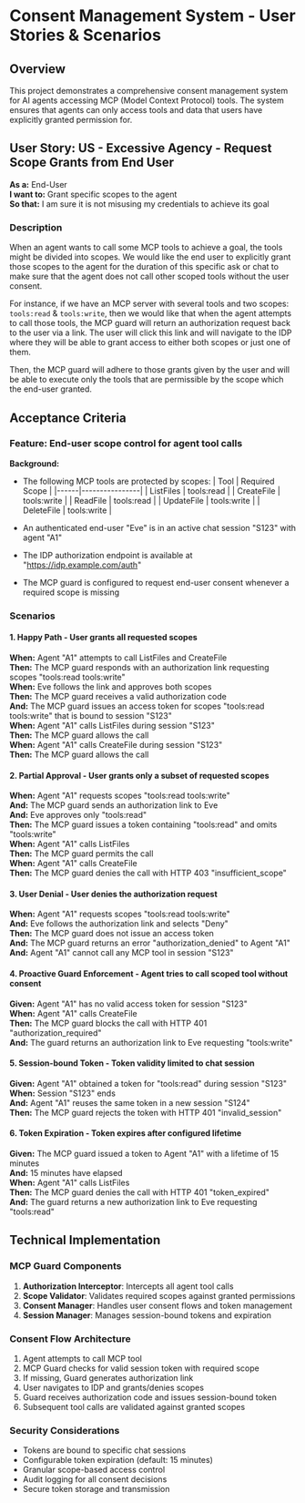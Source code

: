 # Consent Management System - User Stories & Scenarios

## Overview
This project demonstrates a comprehensive consent management system for AI agents accessing MCP (Model Context Protocol) tools. The system ensures that agents can only access tools and data that users have explicitly granted permission for.

## User Story: US - Excessive Agency - Request Scope Grants from End User

**As a:** End-User  
**I want to:** Grant specific scopes to the agent  
**So that:** I am sure it is not misusing my credentials to achieve its goal

### Description
When an agent wants to call some MCP tools to achieve a goal, the tools might be divided into scopes. We would like the end user to explicitly grant those scopes to the agent for the duration of this specific ask or chat to make sure that the agent does not call other scoped tools without the user consent.

For instance, if we have an MCP server with several tools and two scopes: `tools:read` & `tools:write`, then we would like that when the agent attempts to call those tools, the MCP guard will return an authorization request back to the user via a link. The user will click this link and will navigate to the IDP where they will be able to grant access to either both scopes or just one of them.

Then, the MCP guard will adhere to those grants given by the user and will be able to execute only the tools that are permissible by the scope which the end-user granted.

## Acceptance Criteria

### Feature: End-user scope control for agent tool calls

**Background:**
- The following MCP tools are protected by scopes:
  | Tool | Required Scope |
  |------|----------------|
  | ListFiles | tools:read |
  | CreateFile | tools:write |
  | ReadFile | tools:read |
  | UpdateFile | tools:write |
  | DeleteFile | tools:write |

- An authenticated end-user "Eve" is in an active chat session "S123" with agent "A1"
- The IDP authorization endpoint is available at "https://idp.example.com/auth"
- The MCP guard is configured to request end-user consent whenever a required scope is missing

### Scenarios

#### 1. Happy Path - User grants all requested scopes
**When:** Agent "A1" attempts to call ListFiles and CreateFile  
**Then:** The MCP guard responds with an authorization link requesting scopes "tools:read tools:write"  
**When:** Eve follows the link and approves both scopes  
**Then:** The MCP guard receives a valid authorization code  
**And:** The MCP guard issues an access token for scopes "tools:read tools:write" that is bound to session "S123"  
**When:** Agent "A1" calls ListFiles during session "S123"  
**Then:** The MCP guard allows the call  
**When:** Agent "A1" calls CreateFile during session "S123"  
**Then:** The MCP guard allows the call

#### 2. Partial Approval - User grants only a subset of requested scopes
**When:** Agent "A1" requests scopes "tools:read tools:write"  
**And:** The MCP guard sends an authorization link to Eve  
**And:** Eve approves only "tools:read"  
**Then:** The MCP guard issues a token containing "tools:read" and omits "tools:write"  
**When:** Agent "A1" calls ListFiles  
**Then:** The MCP guard permits the call  
**When:** Agent "A1" calls CreateFile  
**Then:** The MCP guard denies the call with HTTP 403 "insufficient_scope"

#### 3. User Denial - User denies the authorization request
**When:** Agent "A1" requests scopes "tools:read tools:write"  
**And:** Eve follows the authorization link and selects "Deny"  
**Then:** The MCP guard does not issue an access token  
**And:** The MCP guard returns an error "authorization_denied" to Agent "A1"  
**And:** Agent "A1" cannot call any MCP tool in session "S123"

#### 4. Proactive Guard Enforcement - Agent tries to call scoped tool without consent
**Given:** Agent "A1" has no valid access token for session "S123"  
**When:** Agent "A1" calls CreateFile  
**Then:** The MCP guard blocks the call with HTTP 401 "authorization_required"  
**And:** The guard returns an authorization link to Eve requesting "tools:write"

#### 5. Session-bound Token - Token validity limited to chat session
**Given:** Agent "A1" obtained a token for "tools:read" during session "S123"  
**When:** Session "S123" ends  
**And:** Agent "A1" reuses the same token in a new session "S124"  
**Then:** The MCP guard rejects the token with HTTP 401 "invalid_session"

#### 6. Token Expiration - Token expires after configured lifetime
**Given:** The MCP guard issued a token to Agent "A1" with a lifetime of 15 minutes  
**And:** 15 minutes have elapsed  
**When:** Agent "A1" calls ListFiles  
**Then:** The MCP guard denies the call with HTTP 401 "token_expired"  
**And:** The guard returns a new authorization link to Eve requesting "tools:read"

## Technical Implementation

### MCP Guard Components
1. **Authorization Interceptor**: Intercepts all agent tool calls
2. **Scope Validator**: Validates required scopes against granted permissions
3. **Consent Manager**: Handles user consent flows and token management
4. **Session Manager**: Manages session-bound tokens and expiration

### Consent Flow Architecture
1. Agent attempts to call MCP tool
2. MCP Guard checks for valid session token with required scope
3. If missing, Guard generates authorization link
4. User navigates to IDP and grants/denies scopes
5. Guard receives authorization code and issues session-bound token
6. Subsequent tool calls are validated against granted scopes

### Security Considerations
- Tokens are bound to specific chat sessions
- Configurable token expiration (default: 15 minutes)
- Granular scope-based access control
- Audit logging for all consent decisions
- Secure token storage and transmission